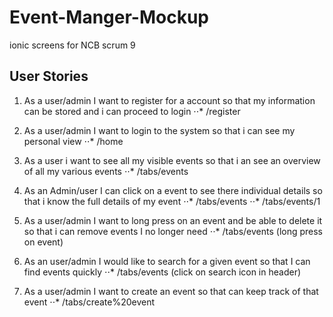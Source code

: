 # Event-Manger-Mockup
ionic screens for NCB scrum 9

## User Stories

1. As a user/admin I want to register for a account so that my information can be stored and i can proceed to login
⋅⋅* /register 
 
2. As a user/admin I want to login to the system so that i can see my personal view
⋅⋅* /home

3. As a user i want to see all my visible events so that i an see an overview of all my various events
⋅⋅* /tabs/events

4. As an Admin/user I can click on a event to see there individual details so that i know the full details of my event
⋅⋅* /tabs/events
⋅⋅* /tabs/events/1

5. As a user/admin I want to long press on an event and be able to delete it so that i can remove events I no longer need
⋅⋅* /tabs/events (long press on event)

6. As an user/admin I would like to search for a given event so that I can find events quickly 
⋅⋅* /tabs/events (click on search icon in header)

7. As a user/admin I want to create an event so that can keep track of that event
⋅⋅* /tabs/create%20event



